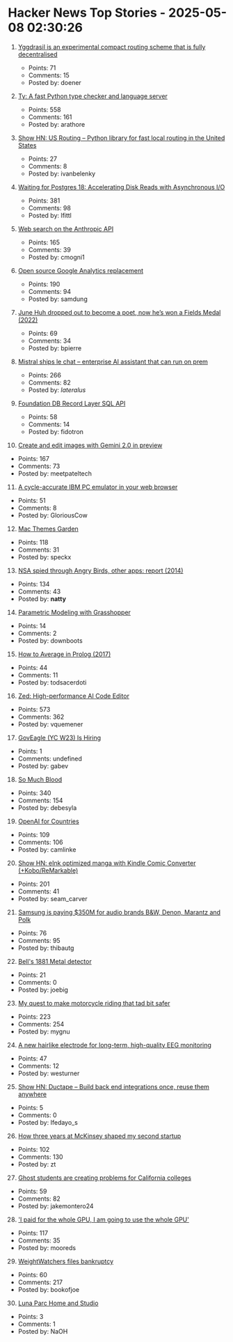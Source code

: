 # Hacker News Top Stories - 2025-05-08 02:30:26

1. [Yggdrasil is an experimental compact routing scheme that is fully decentralised](https://yggdrasil-network.github.io/about.html)
   - Points: 71
   - Comments: 15
   - Posted by: doener

2. [Ty: A fast Python type checker and language server](https://github.com/astral-sh/ty)
   - Points: 558
   - Comments: 161
   - Posted by: arathore

3. [Show HN: US Routing – Python library for fast local routing in the United States](https://github.com/ivanbelenky/us-routing)
   - Points: 27
   - Comments: 8
   - Posted by: ivanbelenky

4. [Waiting for Postgres 18: Accelerating Disk Reads with Asynchronous I/O](https://pganalyze.com/blog/postgres-18-async-io)
   - Points: 381
   - Comments: 98
   - Posted by: lfittl

5. [Web search on the Anthropic API](https://www.anthropic.com/news/web-search-api)
   - Points: 165
   - Comments: 39
   - Posted by: cmogni1

6. [Open source Google Analytics replacement](https://github.com/rybbit-io/rybbit)
   - Points: 190
   - Comments: 94
   - Posted by: samdung

7. [June Huh dropped out to become a poet, now he’s won a Fields Medal (2022)](https://www.quantamagazine.org/june-huh-high-school-dropout-wins-the-fields-medal-20220705/)
   - Points: 69
   - Comments: 34
   - Posted by: bpierre

8. [Mistral ships le chat – enterprise AI assistant that can run on prem](https://mistral.ai/news/le-chat-enterprise)
   - Points: 266
   - Comments: 82
   - Posted by: _lateralus_

9. [Foundation DB Record Layer SQL API](https://foundationdb.github.io/fdb-record-layer/SQL_Reference.html)
   - Points: 58
   - Comments: 14
   - Posted by: fidotron

10. [Create and edit images with Gemini 2.0 in preview](https://developers.googleblog.com/en/generate-images-gemini-2-0-flash-preview/)
   - Points: 167
   - Comments: 73
   - Posted by: meetpateltech

11. [A cycle-accurate IBM PC emulator in your web browser](https://martypc.net/?mount=fd:0:Area%205150%20(Compo%20Version).img)
   - Points: 51
   - Comments: 8
   - Posted by: GloriousCow

12. [Mac Themes Garden](https://damien.zone/introducing-mac-themes-garden/)
   - Points: 118
   - Comments: 31
   - Posted by: speckx

13. [NSA spied through Angry Birds, other apps: report (2014)](https://www.nbcnews.com/tech/tech-news/nsa-spied-through-angry-birds-other-apps-report-flna2d12006530)
   - Points: 134
   - Comments: 43
   - Posted by: __natty__

14. [Parametric Modeling with Grasshopper](https://baharmon.github.io/basics)
   - Points: 14
   - Comments: 2
   - Posted by: downboots

15. [How to Average in Prolog (2017)](https://storytotell.org/how-to-average-in-prolog)
   - Points: 44
   - Comments: 11
   - Posted by: todsacerdoti

16. [Zed: High-performance AI Code Editor](https://zed.dev/blog/fastest-ai-code-editor)
   - Points: 573
   - Comments: 362
   - Posted by: vquemener

17. [GovEagle (YC W23) Is Hiring](https://www.ycombinator.com/companies/goveagle/jobs/ogNRCkd-platform-engineering-contractor-short-term)
   - Points: 1
   - Comments: undefined
   - Posted by: gabev

18. [So Much Blood](https://dynomight.net/blood/)
   - Points: 340
   - Comments: 154
   - Posted by: debesyla

19. [OpenAI for Countries](https://openai.com/global-affairs/openai-for-countries/)
   - Points: 109
   - Comments: 106
   - Posted by: camlinke

20. [Show HN: eInk optimized manga with Kindle Comic Converter (+Kobo/ReMarkable)](https://github.com/ciromattia/kcc)
   - Points: 201
   - Comments: 41
   - Posted by: seam_carver

21. [Samsung is paying $350M for audio brands B&W, Denon, Marantz and Polk](https://www.engadget.com/audio/samsung-is-paying-350-million-for-audio-brands-bowers--wilkins-denon-marantz-and-polk-131514754.html)
   - Points: 76
   - Comments: 95
   - Posted by: thibautg

22. [Bell's 1881 Metal detector](http://www.scitechantiques.com/belldiscovery/)
   - Points: 21
   - Comments: 0
   - Posted by: joebig

23. [My quest to make motorcycle riding that tad bit safer](https://gill.net.in/posts/my-quest-to-make-motorcycle-riding-safer/)
   - Points: 223
   - Comments: 254
   - Posted by: mygnu

24. [A new hairlike electrode for long-term, high-quality EEG monitoring](https://www.psu.edu/news/research/story/future-brain-activity-monitoring-may-look-strand-hair)
   - Points: 47
   - Comments: 12
   - Posted by: westurner

25. [Show HN: Ductape – Build back end integrations once, reuse them anywhere](https://www.ductape.app)
   - Points: 5
   - Comments: 0
   - Posted by: Ifedayo_s

26. [How three years at McKinsey shaped my second startup](https://blog.zactownsend.com/know-your-enemy-how-three-years-at-mckinsey-shaped-my-second-startup)
   - Points: 102
   - Comments: 130
   - Posted by: zt

27. [Ghost students are creating problems for California colleges](https://www.sfgate.com/bayarea/article/ghost-students-creating-problem-calif-colleges-20311708.php)
   - Points: 59
   - Comments: 82
   - Posted by: jakemontero24

28. ['I paid for the whole GPU, I am going to use the whole GPU'](https://modal.com/blog/gpu-utilization-guide)
   - Points: 117
   - Comments: 35
   - Posted by: mooreds

29. [WeightWatchers files bankruptcy](https://www.wsj.com/articles/weightwatchers-files-bankruptcy-to-adapt-to-chemically-induced-weight-loss-future-a63aa8ac)
   - Points: 60
   - Comments: 217
   - Posted by: bookofjoe

30. [Luna Parc Home and Studio](https://www.lunaparc.com)
   - Points: 3
   - Comments: 1
   - Posted by: NaOH

